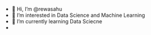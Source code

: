 - 👋 Hi, I’m @rewasahu
- 👀 I’m interested in Data Science and Machine Learning
- 🌱 I’m currently learning Data Sciecne
- 

<!---
rewasahu/rewasahu is a ✨ special ✨ repository because its `README.md` (this file) appears on your GitHub profile.
You can click the Preview link to take a look at your changes.
--->
